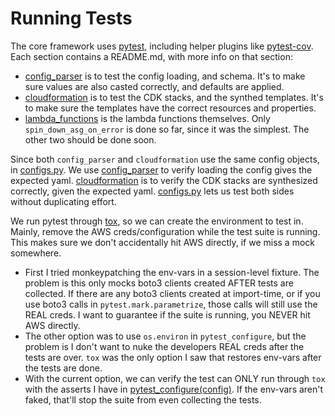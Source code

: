 # Running Tests

<!--
NOTE TO SELF: This is what protects your Minecraft server. Make it count. 
-->

The core framework uses [pytest](https://docs.pytest.org/en/stable/), including helper plugins like [pytest-cov](https://coverage.readthedocs.io/en/latest/index.html). Each section contains a README.md, with more info on that section:

- [config_parser](./config_parser/README.md) is to test the config loading, and schema. It's to make sure values are also casted correctly, and defaults are applied.
- [cloudformation](./cloudformation/README.md) is to test the CDK stacks, and the synthed templates. It's to make sure the templates have the correct resources and properties.
- [lambda_functions](./lambda_functions/README.md) is the lambda functions themselves. Only `spin_down_asg_on_error` is done so far, since it was the simplest. The other two should be done soon.

Since both `config_parser` and `cloudformation` use the same config objects, in [configs.py](./configs.py). We use [config_parser](./config_parser/) to verify loading the config gives the expected yaml. [cloudformation](./cloudformation/) is to verify the CDK stacks are synthesized correctly, given the expected yaml. [configs.py](./configs.py) lets us test both sides without duplicating effort.

We run pytest through [tox](https://tox.wiki/en/), so we can create the environment to test in. Mainly, remove the AWS creds/configuration while the test suite is running. This makes sure we don't accidentally hit AWS directly, if we miss a mock somewhere.

- First I tried monkeypatching the env-vars in a session-level fixture. The problem is this only mocks boto3 clients created AFTER tests are collected. If there are any boto3 clients created at import-time, or if you use boto3 calls in `pytest.mark.parametrize`, those calls will still use the REAL creds. I want to guarantee if the suite is running, you NEVER hit AWS directly.
- The other option was to use `os.environ` in `pytest_configure`, but the problem is I don't want to nuke the developers REAL creds after the tests are over. `tox` was the only option I saw that restores env-vars after the tests are done.
- With the current option, we can verify the test can ONLY run through `tox` with the asserts I have in [pytest_configure(config)](./conftest.py). If the env-vars aren't faked, that'll stop the suite from even collecting the tests.
